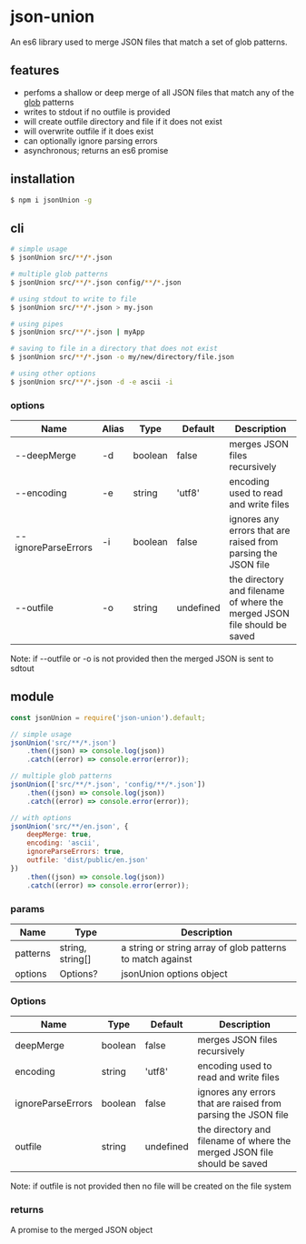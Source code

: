 # json-union
An es6 library used to merge JSON files that match a set of glob patterns.

## features
- perfoms a shallow or deep merge of all JSON files that match any of the [glob](https://www.npmjs.com/package/glob) patterns
- writes to stdout if no outfile is provided
- will create outfile directory and file if it does not exist
- will overwrite outfile if it does exist
- can optionally ignore parsing errors
- asynchronous; returns an es6 promise

## installation

```bash
$ npm i jsonUnion -g
```

## cli

```bash
# simple usage
$ jsonUnion src/**/*.json

# multiple glob patterns
$ jsonUnion src/**/*.json config/**/*.json

# using stdout to write to file
$ jsonUnion src/**/*.json > my.json

# using pipes
$ jsonUnion src/**/*.json | myApp

# saving to file in a directory that does not exist
$ jsonUnion src/**/*.json -o my/new/directory/file.json

# using other options
$ jsonUnion src/**/*.json -d -e ascii -i
```

### options
|Name|Alias|Type|Default|Description|
|---|---|---|---|---|
|--deepMerge|-d|boolean|false|merges JSON files recursively
|--encoding|-e|string|'utf8'|encoding used to read and write files
|--ignoreParseErrors|-i|boolean|false|ignores any errors that are raised from parsing the JSON file
|--outfile|-o|string|undefined|the directory and filename of where the merged JSON file should be saved

Note: if --outfile or -o is not provided then the merged JSON is sent to sdtout

## module
``` js
const jsonUnion = require('json-union').default;

// simple usage
jsonUnion('src/**/*.json')
    .then((json) => console.log(json))
    .catch((error) => console.error(error));

// multiple glob patterns
jsonUnion(['src/**/*.json', 'config/**/*.json'])
    .then((json) => console.log(json))
    .catch((error) => console.error(error));

// with options
jsonUnion('src/**/en.json', {
    deepMerge: true,
    encoding: 'ascii',
    ignoreParseErrors: true,
    outfile: 'dist/public/en.json'
})
    .then((json) => console.log(json))
    .catch((error) => console.error(error));
```

### params
|Name|Type|Description|
|---|---|---|
|patterns|string, string[]|a string or string array of glob patterns to match against
|options|Options?|jsonUnion options object

### Options
|Name|Type|Default|Description|
|---|---|---|---|
|deepMerge|boolean|false|merges JSON files recursively
|encoding|string|'utf8'|encoding used to read and write files
|ignoreParseErrors|boolean|false|ignores any errors that are raised from parsing the JSON file
|outfile|string|undefined|the directory and filename of where the merged JSON file should be saved

Note: if outfile is not provided then no file will be created on the file system

### returns
A promise to the merged JSON object